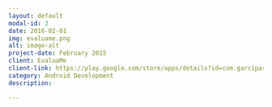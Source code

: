 ```yaml
---
layout: default
modal-id: 2
date: 2016-02-01
img: evaluame.png
alt: image-alt
project-date: February 2015
client: EvaluaMe
client-link: https://play.google.com/store/apps/details?id=com.garciparedes.evaluame
category: Android Development
description:

---
```

